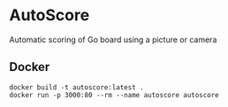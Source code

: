 # AutoScore

Automatic scoring of Go board using a picture or camera

## Docker

`docker build -t autoscore:latest .`  
`docker run -p 3000:80 --rm --name autoscore autoscore`  